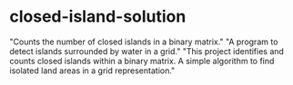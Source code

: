 # closed-island-solution
"Counts the number of closed islands in a binary matrix." "A program to detect islands surrounded by water in a grid." "This project identifies and counts closed islands within a binary matrix. A simple algorithm to find isolated land areas in a grid representation."

